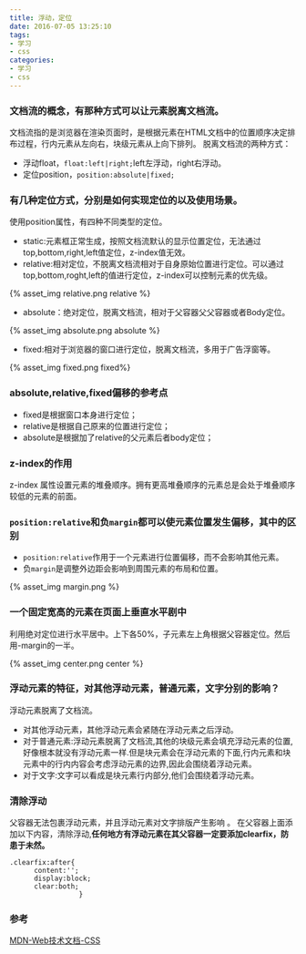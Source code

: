 ```yaml
---
title: 浮动，定位
date: 2016-07-05 13:25:10
tags:
- 学习
- css
categories:
- 学习
- css
---
```


### 文档流的概念，有那种方式可以让元素脱离文档流。

文档流指的是浏览器在渲染页面时，是根据元素在HTML文档中的位置顺序决定排布过程，行内元素从左向右，块级元素从上向下排列。
脱离文档流的两种方式：

* 浮动float，`float:left|right;`left左浮动，right右浮动。
* 定位position，`position:absolute|fixed;`

<!-- more -->
### 有几种定位方式，分别是如何实现定位的以及使用场景。

使用position属性，有四种不同类型的定位。

* static:元素框正常生成，按照文档流默认的显示位置定位，无法通过top,bottom,right,left值定位，z-index值无效。
* relative:相对定位，不脱离文档流相对于自身原始位置进行定位。可以通过top,bottom,roght,left的值进行定位，z-index可以控制元素的优先级。

{% asset_img relative.png relative %}

* absolute：绝对定位，脱离文档流，相对于父容器父父容器或者Body定位。

{% asset_img absolute.png absolute %}

* fixed:相对于浏览器的窗口进行定位，脱离文档流，多用于广告浮窗等。

{% asset_img fixed.png fixed%}

### absolute,relative,fixed偏移的参考点

* fixed是根据窗口本身进行定位；
* relative是根据自己原来的位置进行定位；
* absolute是根据加了relative的父元素后者body定位；

### z-index的作用

z-index 属性设置元素的堆叠顺序。拥有更高堆叠顺序的元素总是会处于堆叠顺序较低的元素的前面。

### `position:relative`和负`margin`都可以使元素位置发生偏移，其中的区别

* `position:relative`作用于一个元素进行位置偏移，而不会影响其他元素。
* 负`margin`是调整外边距会影响到周围元素的布局和位置。

{% asset_img margin.png %}

### 一个固定宽高的元素在页面上垂直水平剧中
利用绝对定位进行水平居中。上下各50%，子元素左上角根据父容器定位。然后用-margin的一半。

{% asset_img center.png center %}

### 浮动元素的特征，对其他浮动元素，普通元素，文字分别的影响？

浮动元素脱离了文档流。

* 对其他浮动元素，其他浮动元素会紧随在浮动元素之后浮动。
* 对于普通元素:浮动元素脱离了文档流,其他的块级元素会填充浮动元素的位置,好像根本就没有浮动元素一样.但是块元素会在浮动元素的下面,行内元素和块元素中的行内内容会考虑浮动元素的边界,因此会围绕着浮动元素。
* 对于文字:文字可以看成是块元素行内部分,他们会围绕着浮动元素。

### 清除浮动

父容器无法包裹浮动元素，并且浮动元素对文字排版产生影响 。
在父容器上面添加以下内容，清除浮动,**任何地方有浮动元素在其父容器一定要添加clearfix，防患于未然。**

```
.clearfix:after{
      content:'';
      display:block;
      clear:both; 
                 }
```

### 参考
[MDN-Web技术文档-CSS](https://developer.mozilla.org/zh-CN/docs/Web/CSS)